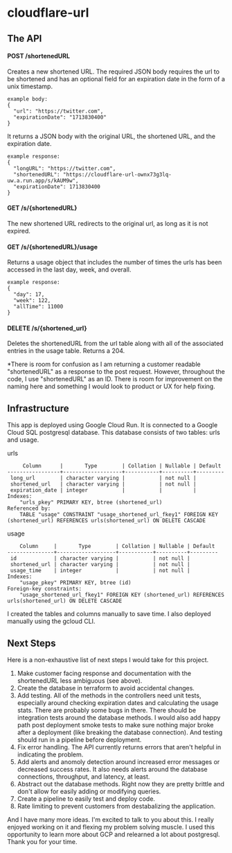# cloudflare-url

## The API
#### POST /shortenedURL
Creates a new shortened URL.
The required JSON body requires the url to be shortened and has an optional field for an expiration date in the form of a unix timestamp. 
```
example body:
{
  "url": "https://twitter.com",
  "expirationDate": "1713830400"
}
```
It returns a JSON body with the original URL, the shortened URL, and the expiration date.
```
example response:
{
  "longURL": "https://twitter.com",
  "shortenedURL": "https://cloudflare-url-ownx73g3lq-uw.a.run.app/s/kAUM9w",
  "expirationDate": 1713830400
}
```

#### GET /s/{shortenedURL}
The new shortened URL redirects to the original url, as long as it is not expired.

#### GET /s/{shortenedURL}/usage
Returns a usage object that includes the number of times the urls has been accessed in the last day, week, and overall.
```
example response:
{
  "day": 17,
  "week": 122,
  "allTime": 11000
}
```

#### DELETE /s/{shortened_url}
Deletes the shortenedURL from the url table along with all of the associated entries in the usage table.
Returns a 204.

*There is room for confusion as I am returning a customer readable "shortenedURL" as a response to the post request. However, throughout the code, I use "shortenedURL" as an ID. There is room for improvement on the naming here and something I would look to product or UX for help fixing.


## Infrastructure
This app is deployed using Google Cloud Run.
It is connected to a Google Cloud SQL postgresql database. This database consists of two tables: urls and usage.

urls
```
     Column      |       Type        | Collation | Nullable | Default 
-----------------+-------------------+-----------+----------+---------
 long_url        | character varying |           | not null | 
 shortened_url   | character varying |           | not null | 
 expiration_date | integer           |           |          | 
Indexes:
    "urls_pkey" PRIMARY KEY, btree (shortened_url)
Referenced by:
    TABLE "usage" CONSTRAINT "usage_shortened_url_fkey1" FOREIGN KEY (shortened_url) REFERENCES urls(shortened_url) ON DELETE CASCADE
```

usage
```
    Column     |       Type        | Collation | Nullable | Default 
---------------+-------------------+-----------+----------+---------
 id            | character varying |           | not null | 
 shortened_url | character varying |           | not null | 
 usage_time    | integer           |           | not null | 
Indexes:
    "usage_pkey" PRIMARY KEY, btree (id)
Foreign-key constraints:
    "usage_shortened_url_fkey1" FOREIGN KEY (shortened_url) REFERENCES urls(shortened_url) ON DELETE CASCADE
```

I created the tables and columns manually to save time. 
I also deployed manually using the gcloud CLI.

## Next Steps
Here is a non-exhaustive list of next steps I would take for this project.
1. Make customer facing response and documentation with the shortenedURL less ambiguous (see above).
2. Create the database in terraform to avoid accidental changes.
3. Add testing. All of the methods in the controllers need unit tests, especially around checking expiration dates and calculating the usage stats. There are probably some bugs in there. There should be integration tests around the database methods. I would also add happy path post deployment smoke tests to make sure nothing major broke after a deployment (like breaking the database connection). And testing should run in a pipeline before deployment.
4. Fix error handling. The API currently returns errors that aren't helpful in indicating the problem. 
5. Add alerts and anomoly detection around increased error messages or decreased success rates. It also needs alerts around the database connections, throughput, and latency, at least.
6. Abstract out the database methods. Right now they are pretty brittle and don't allow for easily adding or modifying queries.
7. Create a pipeline to easily test and deploy code.
8. Rate limiting to prevent customers from destabalizing the application.

And I have many more ideas. I'm excited to talk to you about this. I really enjoyed working on it and flexing my problem solving muscle. I used this opportunity to learn more about GCP and relearned a lot about postgresql.
Thank you for your time.
